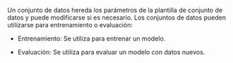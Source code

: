 Un conjunto de datos hereda los parámetros de la plantilla de conjunto de datos y puede modificarse si es necesario. Los conjuntos de datos pueden utilizarse para entrenamiento o evaluación:

-   Entrenamiento: Se utiliza para entrenar un modelo.

-   Evaluación: Se utiliza para evaluar un modelo con datos nuevos.
